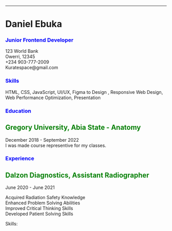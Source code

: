 <hr>
<h1> Daniel Ebuka </h1>
<h3 style="color:blue;">Junior Frontend Developer</h3>
<p>123 World Bank<BR>
Owerri, 12345<BR>
+234 903-777-2009<BR>
Kuratespace@gmail.com</p>
<h3 style="color:blue;">Skills</h3>
<p>HTML, CSS, JavaScript, UI/UX, Figma to Design , Responsive Web Design, Web Performance Optimization, Presentation</p>
<h3 style="color:blue;">Education</h3>
<h2 style="color:green;">Gregory University, Abia State - Anatomy</h2>
<P>December 2018 - September 2022<BR>
I was made course representive for my classes.</P>
<h3 style="color:blue;">Experience</h3>
<h2 style="color:green;">Dalzon Diagnostics, Assistant Radiographer</h2>
<p>June 2020 - June 2021</p>
<P>Acquired Radiation Safety Knowledge<BR>
Enhanced Problem Solving Abilities<BR>
Improved Critical Thinking Skills<BR>
Developed Patient Solving Skills</P>
<p>Skills:
